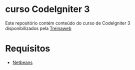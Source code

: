 # curso CodeIgniter 3
Este repositório contém conteúdo do curso de CodeIgniter 3 disponibilizados pela [Treinaweb](https://www.treinaweb.com.br)

# Requisitos
* [Netbeans](https://netbeans.org/downloads/)